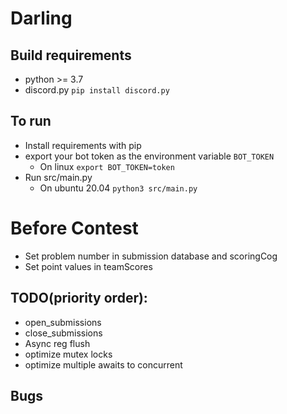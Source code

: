 # Darling


## Build requirements
  - python  >= 3.7
  - discord.py `pip install discord.py`

## To run
  - Install requirements with pip
  - export your bot token as the environment variable `BOT_TOKEN`
    - On linux `export BOT_TOKEN=token`
  - Run src/main.py
    - On ubuntu 20.04 `python3 src/main.py`

# Before Contest
- Set problem number in submission database and scoringCog
- Set point values in teamScores

## TODO(priority order):
- open_submissions
- close_submissions
- Async reg flush
- optimize mutex locks
- optimize multiple awaits to concurrent

## Bugs

